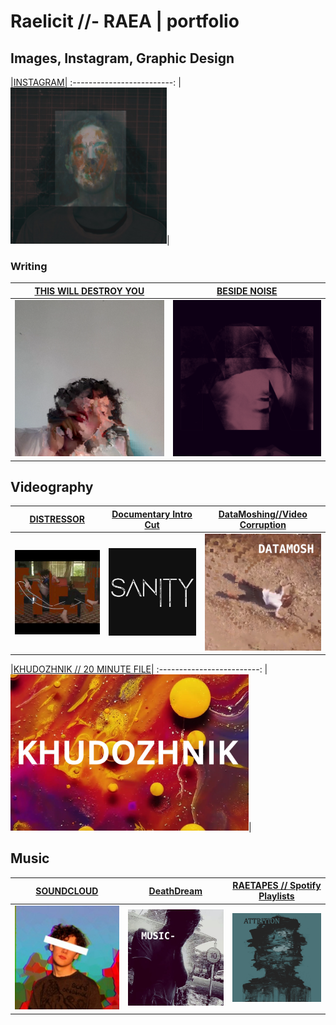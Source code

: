 # Raelicit //- RAEA | portfolio

## Images, Instagram, Graphic Design

|<a href="https://www.instagram.com/raelicit">INSTAGRAM</a>|
:-------------------------:
|<a href="https://www.instagram.com/raelicit"><img src="sources/INSTA.png" height="250" width="250"></a>|

### Writing
|<a href="https://raeawrites.blogspot.com/">THIS WILL DESTROY YOU</a>|<a href="https://besidenoise.wordpress.com">BESIDE NOISE</a>
:-------------------------:|:-------------------------:
|<a href="https://raeawrites.blogspot.com/"><img src="sources/aaa.png" height="250" width="250"></a>|<a href="https://besidenoise.wordpress.com"><img src="sources/NNWHEN.png" height="250" width="250"></a>|

## Videography

<a href="https://youtu.be/CvjAHG4pg8g">DISTRESSOR</a> | <a href="https://youtu.be/qGl_qOw6Ulk">Documentary Intro Cut</a> | <a href="https://youtu.be/uvQh-V3xEAw">DataMoshing//Video Corruption</a>
:-------------------------:|:-------------------------:|:-------------------------:
<a href="https://youtu.be/CvjAHG4pg8g"><img src="sources/DISTRESS.jpg" height="auto" width="auto"></a> | <a href="https://youtu.be/qGl_qOw6Ulk"><img src="sources/DOCINTRO.png" height="auto" width="auto"></a> | <a href="https://youtu.be/uvQh-V3xEAw"><img src="sources/MOSH.png" height="auto" width="auto"></a>

|<a href="https://drive.google.com/file/d/1kQCWMQnoc1N3ifdSuFoQNvWHLQhJjyhy/view?usp=sharing">KHUDOZHNIK // 20 MINUTE FILE</a>|
:-------------------------:
|<a href="https://drive.google.com/file/d/1kQCWMQnoc1N3ifdSuFoQNvWHLQhJjyhy/view?usp=sharing"><img src="sources/KHUDO.png" height="250" width="auto"></a>|

## Music

<a href="https://soundcloud.com/bashyboi">SOUNDCLOUD</a> | <a href="https://youtu.be/uvQh-V3xEAw">DeathDream</a> | <a href="https://github.com/BASHCHIN/raetapes">RAETAPES // Spotify Playlists</a>
:-------------------------:|:-------------------------:|:-------------------------:
<a href="https://soundcloud.com/bashyboi"><img src="sources/SNDCLD.jpg" height="auto" width="auto"></a> | <a href="https://youtu.be/uvQh-V3xEAw"><img src="sources/MUSIC.png" height="auto" width="auto"></a>|<a href="https://github.com/BASHCHIN/raetapes"><img src="sources/RAETAPES.jpg"  height="auto" width="auto"></a>
